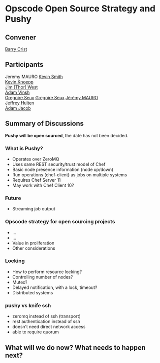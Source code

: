 Opscode Open Source Strategy and Pushy
=============

## Convener
[Barry Crist](https://twitter.com/barry_crist)

## Participants
Jeremy MAURO
[Kevin Smith](https://twitter.com/kevsmith)  
[Kevin Knoepp](https://twitter.com/kevinknoepp)  
[Jim (Thor) West](https://twitter.com/medieval1)  
[Adam Vinsh](https://twitter.com/adamvinsh)  
[Gregoire Seux](https://twitter.com/kamaradclimber)
[Gregoire Seux](https://twitter.com/kamaradclimber)
[Jérémy MAURO](https://twitter.com/criteo)  
[Jeffrey Hulten](https://twitter.com/jhulten)  
[Adam Jacob](https://twitter.com/adamhjk)


## Summary of Discussions

**Pushy will be open sourced**, the date has not been decided.

### What is Pushy?
* Operates over ZeroMQ
* Uses same REST security/trust model of Chef
* Basic node presence information (node up/down)
* Run operations (chef-client) as jobs on multiple systems
* Requires Chef Server 11
* May work with Chef Client 10?

### Future
* Streaming job output

### Opscode strategy for open sourcing projects
* ...
* ...
* Value in proliferation
* Other considerations

### Locking
* How to perform resource locking?
* Controlling number of nodes?
* Mutex?
* Delayed notification, with a lock, timeout?
* Distributed systems

### pushy vs knife ssh 
* zeromq instead of ssh (transport)
* rest authentication instead of ssh
* doesn't need direct network access
* able to require quorum

## What will we do now?  What needs to happen next?